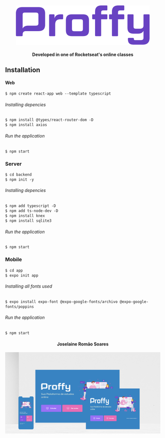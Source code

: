 <p align="center">
  <img  src="https://github.com/joselainejrs/proffy/blob/master/web/src/assets/doc/assets/Camada%202.png" alt="Imagem">
</p>

<h4 align="center">
Developed in one of Rocketseat's online classes
</h4>

## Installation

#### Web
```
$ npm create react-app web --template typescript
```
###### Installing depencies
```
$ npm install @types/react-router-dom -D
$ npm install axios
```

######  Run the application
```
$ npm start
```

### Server
```
$ cd backend 
$ npm init -y
```
######  Installing depencies

```
$ npm add typescript -D
$ npm add ts-node-dev -D
$ npm install knex
$ npm install sqlite3
```
######  Run the application 
```
$ npm start 
```

###  Mobile  
```
$ cd app
$ expo init app
```

###### Installing all fonts used

```
$ expo install expo-font @expo-google-fonts/archivo @expo-google-fonts/poppins
```

######  Run the application

```
$ npm start
```
<h4 align="center">
Joselaine Romão Soares
</h4>

![Imagem](https://github.com/joselainejrs/proffy/blob/master/web/src/assets/doc/assets/2modelom.png)

